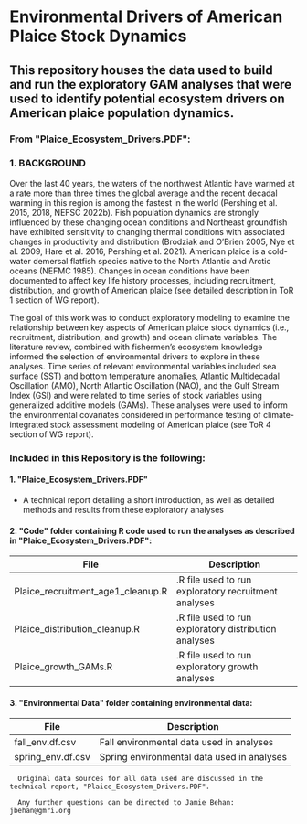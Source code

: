 # Environmental Drivers of American Plaice Stock Dynamics

## This repository houses the data used to build and run the exploratory GAM analyses that were used to identify potential ecosystem drivers on American plaice population dynamics.

### From "Plaice_Ecosystem_Drivers.PDF":

### **1.	BACKGROUND**

Over the last 40 years, the waters of the northwest Atlantic have warmed at a rate more than three times the global average and the recent decadal warming in this region is among the fastest in the world (Pershing et al. 2015, 2018, NEFSC 2022b). Fish population dynamics are strongly influenced by these changing ocean conditions and Northeast groundfish have exhibited sensitivity to changing thermal conditions with associated changes in productivity and distribution (Brodziak and O’Brien 2005, Nye et al. 2009, Hare et al. 2016, Pershing et al. 2021). American plaice is a cold-water demersal flatfish species native to the North Atlantic and Arctic oceans (NEFMC 1985). Changes in ocean conditions have been documented to affect key life history processes, including recruitment, distribution, and growth of American plaice (see detailed description in ToR 1 section of WG report).

The goal of this work was to conduct exploratory modeling to examine the relationship between key aspects of American plaice stock dynamics (i.e., recruitment, distribution, and growth) and ocean climate variables. The literature review, combined with fishermen’s ecosystem knowledge informed the selection of environmental drivers to explore in these analyses. Time series of relevant environmental variables included sea surface (SST) and bottom temperature anomalies, Atlantic Multidecadal Oscillation (AMO), North Atlantic Oscillation (NAO), and the Gulf Stream Index (GSI) and were related to time series of stock variables using generalized additive models (GAMs). These analyses were used to inform the environmental covariates considered in performance testing of climate-integrated stock assessment modeling of American plaice (see ToR 4 section of WG report). 

  
### **Included in this Repository is the following:**
  
####  **1. "Plaice_Ecosystem_Drivers.PDF"** 
- A technical report detailing a short introduction, as well as detailed methods and results from these exploratory analyses
  
####  **2. "Code" folder containing R code used to run the analyses as described in "Plaice_Ecosystem_Drivers.PDF":**
  
| File | Description |
| ----------- | ----------- |
|Plaice_recruitment_age1_cleanup.R | .R file used to run exploratory recruitment analyses|
|Plaice_distribution_cleanup.R | .R file used to run exploratory distribution analyses|
|Plaice_growth_GAMs.R| .R file used to run exploratory growth analyses|

#### **3. "Environmental Data" folder containing environmental data:**
   
| File | Description |
| ----------- | ----------- |
|fall_env.df.csv| Fall environmental data used in analyses|
|spring_env.df.csv| Spring environmental data used in analyses|

      Original data sources for all data used are discussed in the technical report, "Plaice_Ecosystem_Drivers.PDF".
      
      Any further questions can be directed to Jamie Behan: jbehan@gmri.org
   
